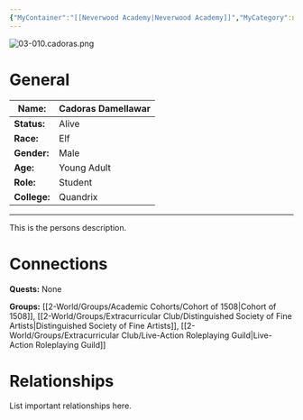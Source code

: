 ```yaml
---
{"MyContainer":"[[Neverwood Academy|Neverwood Academy]]","MyCategory":null,"image":"03-010.cadoras.png","tags":["Category/People"],"obsidianUIMode":"preview","aliases":null,"NoteStatus":"❓","char_status":"Alive","char_race":"Elf","char_gender":"Male","char_role":"Student","char_college":"Quandrix","char_items":null,"char_age":"Young Adult","parents":null,"children":null,"enemies":null,"allies":["Harry Blackstone"],"siblings":null,"partner":null,"Connected_Quests":[],"Connected_Groups":["[[Cohort of 1508|Cohort of 1508]]","[[Distinguished Society of Fine Artists|Distinguished Society of Fine Artists]]","[[Live-Action Roleplaying Guild|Live-Action Roleplaying Guild]]"],"dg-publish":true,"dg-path":"World/People/Students/Cadoras Damellawar.md","permalink":"/world/people/students/cadoras-damellawar/","dgPassFrontmatter":true,"updated":"2025-10-02T14:19:48.000+01:00"}
---
```



![03-010.cadoras.png](/img/user/z_Assets/character_art/NPCs/Cohort%20of%201508%20(Us)/03-010.cadoras.png)
# General


| Name:        | Cadoras Damellawar |
| ------------ | ------------------ |
| **Status:**  | Alive              |
| **Race:**    | Elf                |
| **Gender:**  | Male               |
| **Age:**     | Young Adult        |
| **Role:**    | Student            |
| **College:** | Quandrix           |


---

This is the persons description. 


# Connections


**Quests:** None 

**Groups:** [[2-World/Groups/Academic Cohorts/Cohort of 1508\|Cohort of 1508]], [[2-World/Groups/Extracurricular Club/Distinguished Society of Fine Artists\|Distinguished Society of Fine Artists]], [[2-World/Groups/Extracurricular Club/Live-Action Roleplaying Guild\|Live-Action Roleplaying Guild]]


# Relationships

List important relationships here. 

